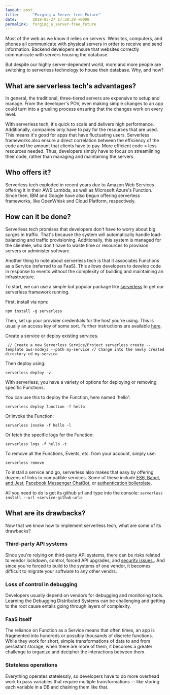 ```yaml
---
layout: post
title:      "Forging a Server-free Future"
date:       2018-03-27 17:30:39 +0000
permalink:  forging_a_server-free_future
---
```


Most of the web as we know it relies on servers. Websites, computers, and phones all communicate with physical servers in order to receive and send information. Backend developers ensure that websites correctly communicate with servers housing the database. 

But despite our highly server-dependent world, more and more people are switching to serverless technology to house their database. Why, and how? 

## What are serverless tech's advantages? 

In general, the traditional, three-tiered servers are expensive to setup and manage. From the developer's POV, even making simple changes to an app could turn into a grueling process ensuring that the changes work on every level.

With serverless tech, it's quick to scale and delivers high performance. Additionally, companies only have to pay for the resources that are used. This means it's good for apps that have fluctuating users. Serverless frameworks also ensure a direct correlation  between the efficiency of the code and the amount that clients have to pay. More efficient code = less resources needed. Thus, developers simply have to focus on streamlining their code, rather than managing and maintaining the servers. 

## Who offers it? 

Serverless tech exploded in recent years due to Amazon Web Services offering it in their AWS Lambda, as well as Microsoft Azure's Function. Since then, IBM and Google have also begun offering serverless frameworks, like OpenWhisk and Cloud Platform, respectively. 

## How can it be done? 

Serverless tech promises that developers don't have to worry about big surges in traffic. That's because the system will automatically handle load-balancing and traffic provisioning. Additionally, this system is managed for the clientele, who don't have to waste time or resources to provision servers or administer software. 

Another thing to note about serverless tech is that it associates Functions as a Service (referred to as FaaS). This allows developers to develop code in response to events without the complexity of building and maintaining an infrastructure.  

To start, we can use a simple but popular package like [serverless](https://github.com/serverless/serverless) to get our serverless framework  running.

First, install via npm: 

`npm install -g serverless`

Then, set up your provider credentials for the host you're using. This is usually an access key of some sort. Further instructions are available [here](https://github.com/serverless/serverless/blob/master/docs/providers/aws/guide/credentials.md).

Create a service or deploy existing services.

`
// Create a new Serverless Service/Project
serverless create --template aws-nodejs --path my-service
// Change into the newly created directory
cd my-service`

Then deploy using: 

`serverless deploy -v`

With serverless, you have a variety of options for deploying or removing specific Functions.

You can use this to deploy the Function, here named 'hello': 

`serverless deploy function -f hello`

Or invoke the Function: 

`serverless invoke -f hello -l`

Or fetch the specific logs for the Function:

`serverless logs -f hello -t`

To remove all the Functions, Events, etc. from your account, simply use: 

`serverless remove`

To install a service and go, serverless also makes that easy by offering dozens of links to compatible services. Some of these include [ES6, Babel, and Jest](https://github.com/americansystems/serverless-es6-jest), [Facebook Messenger ChatBot](https://github.com/pmuens/serverless-facebook-messenger-bot), or [authentication boilerplate](https://github.com/laardee/serverless-authentication-boilerplate).

All you need to do is get its github url and type into the console: 
`serverless install --url <service-github-url>`


## What are its drawbacks?

Now that we know how to implement serverless tech, what are some of its drawbacks? 

### Third-party API systems

Since you're relying on third-party API systems, there can be risks related to vendor lockdown, control, forced API upgrades, and [security issues.](https://www.whitesourcesoftware.com/whitesource-blog/serverless-security/?utm_campaign=wss&utm_content=serverless-security-application&utm_medium=social&utm_source=quora&utm_term=serverless-security). And since you're forced to build to the systems of one vendor, it becomes difficult to migrate your software to any other vendrs. 

### Loss of control in debugging

Developers usually depend on vendors for debugging and monitoring tools. Learning the Debugging Distributed Systems can be challenging and getting to the root cause entails going through layers of complexity. 

### FaaS itself

The reliance on Function as a Service means that often times, an app is fragmented into hundreds or possibly thousands of discrete functions. While they work for short, simple transformations of data to and from persistant storage, when there are more of them, it becomes a greater challenge to organize and decipher the interactions between them. 

### Stateless operations 

Everything operates statelessly, so developers have to do more overhead work to pass variables that require multiple transformations -- like storing each variable in a DB and chaining them like that. 






